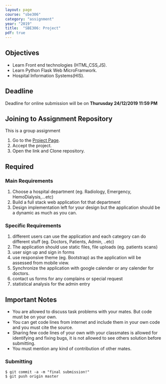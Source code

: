 ```yaml
---
layout: page
course: "sbe306"
category: "assignment"
year: "2019"
title:  "SBE306: Project"
pdf: true
---
```


## Objectives

* Learn Front end technologies (HTML,CSS,JS). 
* Learn Python Flask Web MicroFramwork. 
* Hospital Information Systems(HIS).


## Deadline

Deadline for online submission will be  on  **Thurusday 24/12/2019 11:59 PM**

## Joining to Assignment Repository

This is a group assignment 

1. Go to the [Project Page](https://classroom.github.com/g/MBQQVlg3).
2. Accept the project.
3. Open the link and Clone repository.

## Required

### Main Requirements

1. Choose a hospital department (eg. Radiology, Emergency, HemoDialysis,...etc)
2. Build a full stack web application fot that department
3. Design implementation left for your design but the application should be a dynamic as much as you can.

### Specific Requirements

1. different users can use the application and each category can do different stuff (eg. Doctors, Patients, Admin, ..etc)
2. The application should use static files, file uploads (eg. patients scans)
3. user sign up and sign in forms
4. use responsive theme (eg. Bootstrap) as the application will be assessed from mobile view.
5. Synchronize the application with google calender or any calender for doctors.
6. contact us forms for any complains or special request
7. statistical analysis for the admin entry


## Important Notes 
* You are allowed to discuss task problems with your mates. But code must be on your own.
* You can get code lines from internet and include them in your own code and you must cite the source.
* Sharing few code lines of your own with your classmates is allowed for identifying and fixing bugs, it is not allowed to see others solution before submitting.
* You must mention any kind of contribution of other mates.

### Submitting

```terminal
$ git commit -a -m "final submission!"
$ git push origin master
```